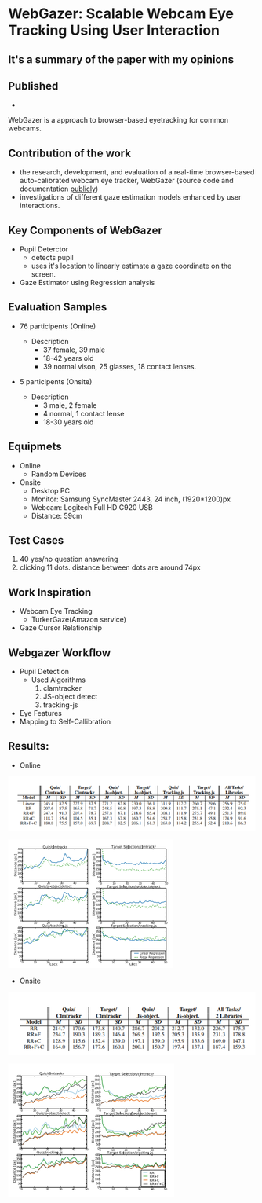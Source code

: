 # WebGazer: Scalable Webcam Eye Tracking Using User Interaction

## It's a summary of the paper with my opinions

## Published
- 

WebGazer is a approach to browser-based eyetracking for common webcams.

## Contribution of the work
- the research, development, and evaluation of a real-time browser-based auto-calibrated webcam eye tracker, WebGazer (source code and documentation [publicly](https://webgazer.cs.brown.edu/))
-  investigations of different gaze estimation models enhanced by user interactions.

## Key Components of WebGazer
- Pupil Deterctor
    - detects pupil
    - uses it's location to linearly estimate a gaze coordinate on the screen.
- Gaze Estimator using Regression analysis

## Evaluation Samples
- 76 participents (Online)
    - Description
        - 37 female, 39 male
        - 18-42 years old
        - 39 normal vison, 25 glasses, 18 contact lenses.

- 5 participents (Onsite)
    - Description
        - 3 male, 2 female
        - 4 normal, 1 contact lense
        - 18-30 years old
## Equipmets
- Online
    - Random Devices
- Onsite
    - Desktop PC
    - Monitor: Samsung SyncMaster 2443, 24 inch, (1920*1200)px
    - Webcam: Logitech Full HD C920 USB
    - Distance: 59cm

## Test Cases
1. 40 yes/no question answering
2. clicking 11 dots. distance between dots are around 74px

## Work Inspiration
- Webcam Eye Tracking
    - TurkerGaze(Amazon service)
-  Gaze Cursor Relationship

##  Webgazer Workflow
- Pupil Detection
    - Used Algorithms
        1. clamtracker
        2. JS-object detect
        3. tracking-js
- Eye Features
- Mapping to Self-Callibration 

## Results:
- Online

![Online chart](pictures/online.PNG)

![Online Graph](pictures/online_graph.PNG)

- Onsite

![Online chart](pictures/onsite.PNG)

![Online Graph](pictures/onsite_graph.PNG)





















